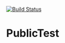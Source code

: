 [![Build Status](https://travis-ci.org/EveWCheng/PublicTest.svg?branch=master)](https://travis-ci.org/EveWCheng/PublicTest)

# PublicTest
